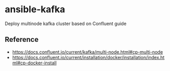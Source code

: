 # ansible-kafka
Deploy multinode kafka cluster based on Confluent guide

## Reference
* https://docs.confluent.io/current/kafka/multi-node.html#cp-multi-node
* https://docs.confluent.io/current/installation/docker/installation/index.html#cp-docker-install
